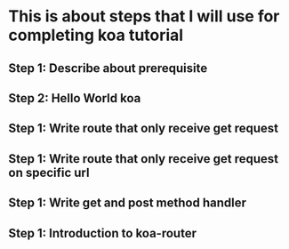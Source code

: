# This is about steps that I will use for completing koa tutorial

## Step 1: Describe about prerequisite
## Step 2: Hello World koa
## Step 1: Write route that only receive get request
## Step 1: Write route that only receive get request on specific url
## Step 1: Write get and post method handler
## Step 1: Introduction to koa-router
